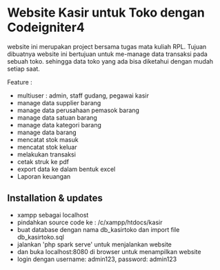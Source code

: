 # Website Kasir untuk Toko dengan Codeigniter4

website ini merupakan project bersama tugas mata kuliah RPL. Tujuan dibuatnya website ini bertujuan untuk me-manage data transaksi pada sebuah toko.
sehingga data toko yang ada bisa diketahui dengan mudah setiap saat.

Feature :
- multiuser : admin, staff gudang, pegawai kasir
- manage data supplier barang
- manage data perusahaan pemasok barang
- manage data satuan barang
- manage data kategori barang
- manage data barang
- mencatat stok masuk
- mencatat stok keluar
- melakukan transaksi
- cetak struk ke pdf
- export data ke dalam bentuk excel
- Laporan keuangan

## Installation & updates

- xampp sebagai localhost
- pindahkan source code ke : /c/xampp/htdocs/kasir
- buat database dengan nama db_kasirtoko dan import file db_kasirtoko.sql
- jalankan 'php spark serve' untuk menjalankan website
- dan buka localhost:8080 di browser untuk menampilkan website
- login dengan username: admin123, password: admin123
